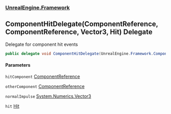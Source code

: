 ### [UnrealEngine.Framework](UnrealEngine_Framework.md 'UnrealEngine.Framework')
## ComponentHitDelegate(ComponentReference, ComponentReference, Vector3, Hit) Delegate
Delegate for component hit events  
```csharp
public delegate void ComponentHitDelegate(UnrealEngine.Framework.ComponentReference hitComponent, UnrealEngine.Framework.ComponentReference otherComponent, in System.Numerics.Vector3 normalImpulse, in UnrealEngine.Framework.Hit hit);
```
#### Parameters
<a name='UnrealEngine_Framework_ComponentHitDelegate(UnrealEngine_Framework_ComponentReference_UnrealEngine_Framework_ComponentReference_System_Numerics_Vector3_UnrealEngine_Framework_Hit)_hitComponent'></a>
`hitComponent` [ComponentReference](ComponentReference.md 'UnrealEngine.Framework.ComponentReference')  
  
<a name='UnrealEngine_Framework_ComponentHitDelegate(UnrealEngine_Framework_ComponentReference_UnrealEngine_Framework_ComponentReference_System_Numerics_Vector3_UnrealEngine_Framework_Hit)_otherComponent'></a>
`otherComponent` [ComponentReference](ComponentReference.md 'UnrealEngine.Framework.ComponentReference')  
  
<a name='UnrealEngine_Framework_ComponentHitDelegate(UnrealEngine_Framework_ComponentReference_UnrealEngine_Framework_ComponentReference_System_Numerics_Vector3_UnrealEngine_Framework_Hit)_normalImpulse'></a>
`normalImpulse` [System.Numerics.Vector3](https://docs.microsoft.com/en-us/dotnet/api/System.Numerics.Vector3 'System.Numerics.Vector3')  
  
<a name='UnrealEngine_Framework_ComponentHitDelegate(UnrealEngine_Framework_ComponentReference_UnrealEngine_Framework_ComponentReference_System_Numerics_Vector3_UnrealEngine_Framework_Hit)_hit'></a>
`hit` [Hit](Hit.md 'UnrealEngine.Framework.Hit')  
  
